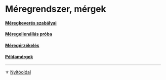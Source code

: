 # Méregrendszer, mérgek

#### [Méregkeverés szabályai](141_meregkeveres_szabalyai.md)

#### [Méregellenállás próba](142_meregellenallas.md)

#### [Méregérzékelés](143_meregerzekeles.md)

#### [Példamérgek](144_peldamergek.md)

---

⚜️ [Nyitóoldal](start.md)
